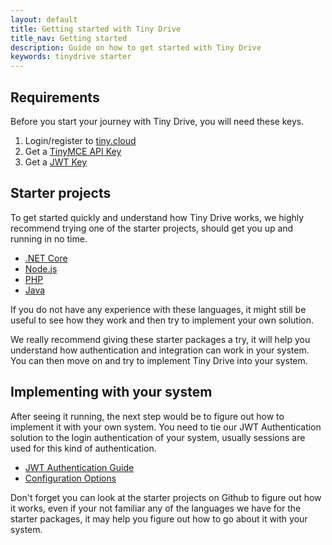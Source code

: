 ```yaml
---
layout: default
title: Getting started with Tiny Drive
title_nav: Getting started
description: Guide on how to get started with Tiny Drive
keywords: tinydrive starter
---
```


## Requirements
Before you start your journey with Tiny Drive, you will need these keys.
1. Login/register to [tiny.cloud](https://apps.tiny.cloud/my-account/)
2. Get a [TinyMCE API Key](https://apps.tiny.cloud/my-account/key-manager/)
3. Get a [JWT Key](https://apps.tiny.cloud/my-account/jwt-key-manager/)

## Starter projects

To get started quickly and understand how Tiny Drive works, we highly recommend trying one of the starter projects, should get you up and running in no time.

- [.NET Core](https://github.com/tinymce/tinydrive-dotnet-mvc-starter)
- [Node.js](https://github.com/tinymce/tinydrive-nodejs-starter)
- [PHP](https://github.com/tinymce/tinydrive-php-starter)
- [Java](https://github.com/tinymce/tinydrive-java-spring-starter)

If you do not have any experience with these languages, it might still be useful to see how they work and then try to implement your own solution.

We really recommend giving these starter packages a try, it will help you understand how authentication and integration can work in your system. You can then move on and try to implement Tiny Drive into your system.

## Implementing with your system

After seeing it running, the next step would be to figure out how to implement it with your own system. You need to tie our JWT Authentication solution to the login authentication of your system, usually sessions are used for this kind of authentication.

- [JWT Authentication Guide]({{site.baseurl}}/tiny-drive/jwt-authentication/) 
- [Configuration Options]({{site.baseurl}}/tiny-drive/configuration/)

Don't forget you can look at the starter projects on Github to figure out how it works, even if your not familiar any of the languages we have for the starter packages, it may help you figure out how to go about it with your system.